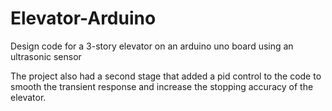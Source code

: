 # Elevator-Arduino
Design code for a 3-story elevator on an arduino uno board using an ultrasonic sensor

The project also had a second stage that added a pid control to the code to smooth the transient response and increase the stopping accuracy of the elevator.
